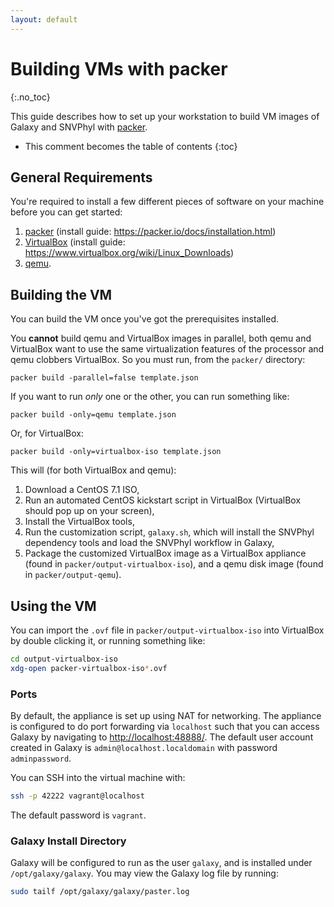 ```yaml
---
layout: default
---
```


Building VMs with packer
========================
{:.no_toc}

This guide describes how to set up your workstation to build VM images of Galaxy and SNVPhyl with [packer](https://packer.io).

* This comment becomes the table of contents
{:toc}

General Requirements
--------------------

You're required to install a few different pieces of software on your machine before you can get started:

1. [packer](https://packer.io) (install guide: <https://packer.io/docs/installation.html>)
2. [VirtualBox](https://www.virtualbox.org) (install guide: <https://www.virtualbox.org/wiki/Linux_Downloads>)
3. [qemu](http://wiki.qemu.org/Main_Page).

Building the VM
---------------

You can build the VM once you've got the prerequisites installed.

You **cannot** build qemu and VirtualBox images in parallel, both qemu and VirtualBox want to use the same virtualization features of the processor and qemu clobbers VirtualBox. So you must run, from the `packer/` directory:

    packer build -parallel=false template.json

If you want to run *only* one or the other, you can run something like:

    packer build -only=qemu template.json

Or, for VirtualBox:

    packer build -only=virtualbox-iso template.json

This will (for both VirtualBox and qemu):

1. Download a CentOS 7.1 ISO,
2. Run an automated CentOS kickstart script in VirtualBox (VirtualBox should pop up on your screen),
3. Install the VirtualBox tools,
4. Run the customization script, `galaxy.sh`, which will install the SNVPhyl dependency tools and load the SNVPhyl workflow in Galaxy,
5. Package the customized VirtualBox image as a VirtualBox appliance (found in `packer/output-virtualbox-iso`), and a qemu disk image (found in `packer/output-qemu`).

Using the VM
------------

You can import the `.ovf` file in `packer/output-virtualbox-iso` into VirtualBox by double clicking it, or running something like:

```bash
cd output-virtualbox-iso
xdg-open packer-virtualbox-iso*.ovf
```

### Ports

By default, the appliance is set up using NAT for networking. The appliance is configured to do port forwarding via `localhost` such that you can access Galaxy by navigating to <http://localhost:48888/>.  The default user account created in Galaxy is `admin@localhost.localdomain` with password `adminpassword`.

You can SSH into the virtual machine with:

```bash
ssh -p 42222 vagrant@localhost
```

The default password is `vagrant`.

### Galaxy Install Directory

Galaxy will be configured to run as the user `galaxy`, and is installed under `/opt/galaxy/galaxy`.  You may view the Galaxy log file by running:

```bash
sudo tailf /opt/galaxy/galaxy/paster.log
```
